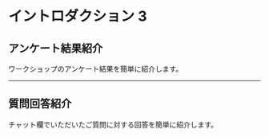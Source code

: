 # イントロダクション 3

## アンケート結果紹介

ワークショップのアンケート結果を簡単に紹介します。

---

## 質問回答紹介

チャット欄でいただいたご質問に対する回答を簡単に紹介します。
